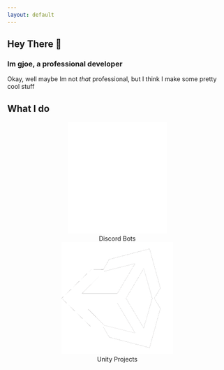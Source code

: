 ```yaml
---
layout: default
---
```


## Hey There 👋
### Im gjoe, a professional developer

Okay, well maybe Im not *that* professional, but I think I make some pretty cool stuff

## What I do 
<html>
    <center><img src= "/images/Discord-Logo-White.png" alt= "Discord" style= "background-color: rgba(0, 0, 0, 0); background-size: 150%;" height= "256"></center>
    <center>Discord Bots<center><img src= "/images/unity-tab-square-black.png" height= "256" style="background-color: rgba(0, 0, 0, 0)"></center><center>Unity Projects</center>

<link rel="stylesheet" href="/stylesheets/index.css"/>
</html>